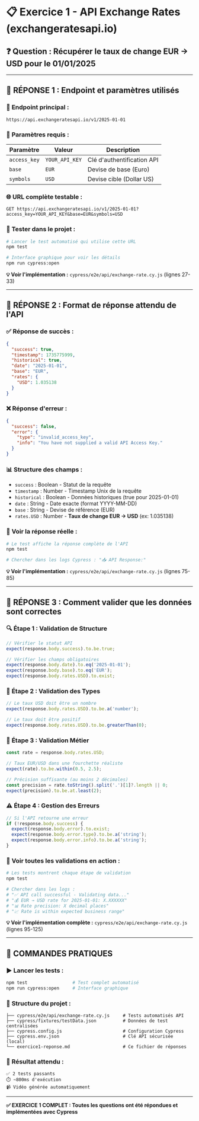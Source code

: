 # 📋 Exercice 1 - API Exchange Rates (exchangeratesapi.io)

## ❓ Question : Récupérer le taux de change EUR → USD pour le 01/01/2025

---

## 🎯 **RÉPONSE 1 : Endpoint et paramètres utilisés**

### 📡 **Endpoint principal :**
```
https://api.exchangeratesapi.io/v1/2025-01-01
```

### 🔧 **Paramètres requis :**
| Paramètre | Valeur | Description |
|-----------|--------|-------------|
| `access_key` | `YOUR_API_KEY` | Clé d'authentification API |
| `base` | `EUR` | Devise de base (Euro) |
| `symbols` | `USD` | Devise cible (Dollar US) |

### 🌐 **URL complète testable :**
```
GET https://api.exchangeratesapi.io/v1/2025-01-01?access_key=YOUR_API_KEY&base=EUR&symbols=USD
```

### 🧪 **Tester dans le projet :**
```bash
# Lancer le test automatisé qui utilise cette URL
npm test

# Interface graphique pour voir les détails
npm run cypress:open
```

**💡 Voir l'implémentation :** `cypress/e2e/api/exchange-rate.cy.js` (lignes 27-33)

---

## 🎯 **RÉPONSE 2 : Format de réponse attendu de l'API**

### ✅ **Réponse de succès :**
```json
{
  "success": true,
  "timestamp": 1735775999,
  "historical": true,
  "date": "2025-01-01",
  "base": "EUR",
  "rates": {
    "USD": 1.035138
  }
}
```

### ❌ **Réponse d'erreur :**
```json
{
  "success": false,
  "error": {
    "type": "invalid_access_key",
    "info": "You have not supplied a valid API Access Key."
  }
}
```

### 📊 **Structure des champs :**
- `success` : Boolean - Statut de la requête
- `timestamp` : Number - Timestamp Unix de la requête  
- `historical` : Boolean - Données historiques (true pour 2025-01-01)
- `date` : String - Date exacte (format YYYY-MM-DD)
- `base` : String - Devise de référence (EUR)
- `rates.USD` : Number - **Taux de change EUR → USD** (ex: 1.035138)

### 🧪 **Voir la réponse réelle :**
```bash
# Le test affiche la réponse complète de l'API
npm test

# Chercher dans les logs Cypress : "📥 API Response:"
```

**💡 Voir l'implémentation :** `cypress/e2e/api/exchange-rate.cy.js` (lignes 75-85)

---

## 🎯 **RÉPONSE 3 : Comment valider que les données sont correctes**

### 🔍 **Étape 1 : Validation de Structure**
```javascript
// Vérifier le statut API
expect(response.body.success).to.be.true;

// Vérifier les champs obligatoires
expect(response.body.date).to.eq('2025-01-01');
expect(response.body.base).to.eq('EUR');
expect(response.body.rates.USD).to.exist;
```

### 🔢 **Étape 2 : Validation des Types**
```javascript
// Le taux USD doit être un nombre
expect(response.body.rates.USD).to.be.a('number');

// Le taux doit être positif
expect(response.body.rates.USD).to.be.greaterThan(0);
```

### 💼 **Étape 3 : Validation Métier**
```javascript
const rate = response.body.rates.USD;

// Taux EUR/USD dans une fourchette réaliste
expect(rate).to.be.within(0.5, 2.5);

// Précision suffisante (au moins 2 décimales)
const precision = rate.toString().split('.')[1]?.length || 0;
expect(precision).to.be.at.least(2);
```

### ⚠️ **Étape 4 : Gestion des Erreurs**
```javascript
// Si l'API retourne une erreur
if (!response.body.success) {
  expect(response.body.error).to.exist;
  expect(response.body.error.type).to.be.a('string');
  expect(response.body.error.info).to.be.a('string');
}
```

### 🧪 **Voir toutes les validations en action :**
```bash
# Les tests montrent chaque étape de validation
npm test

# Chercher dans les logs :
# "✅ API call successful - Validating data..."
# "💰 EUR → USD rate for 2025-01-01: X.XXXXXX"
# "📊 Rate precision: X decimal places"
# "📈 Rate is within expected business range"
```

**💡 Voir l'implémentation complète :** `cypress/e2e/api/exchange-rate.cy.js` (lignes 95-125)

---

## 🚀 **COMMANDES PRATIQUES**

### ▶️ **Lancer les tests :**
```bash
npm test                 # Test complet automatisé
npm run cypress:open     # Interface graphique
```

### 📁 **Structure du projet :**
```
├── cypress/e2e/api/exchange-rate.cy.js     # Tests automatisés API
├── cypress/fixtures/testData.json          # Données de test centralisées
├── cypress.config.js                       # Configuration Cypress
├── cypress.env.json                        # Clé API sécurisée (local)
└── exercice1-reponse.md                    # Ce fichier de réponses
```

### 🎯 **Résultat attendu :**
```
✅ 2 tests passants
⏱️ ~800ms d'exécution
📹 Vidéo générée automatiquement
```

---

**✅ EXERCICE 1 COMPLET : Toutes les questions ont été répondues et implémentées avec Cypress**